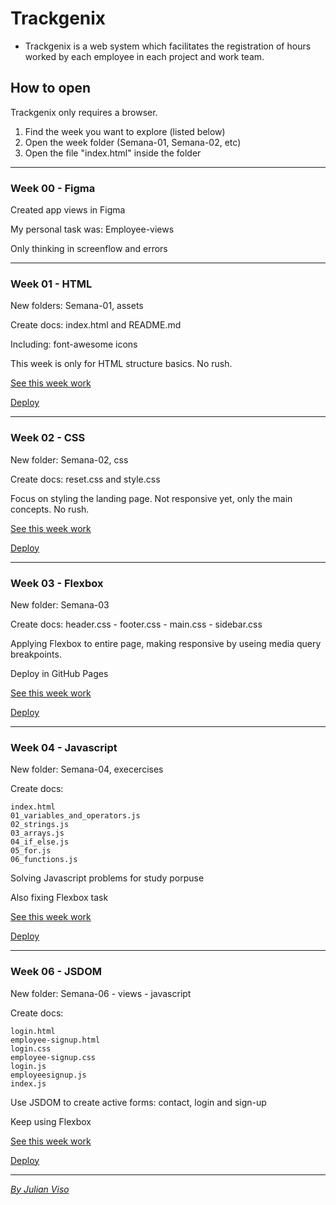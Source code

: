 # Trackgenix
- Trackgenix is a web system which facilitates the registration of hours worked by each employee in each project and work team.

## How to open
Trackgenix only requires a browser.

1) Find the week you want to explore (listed below)
2) Open the week folder (Semana-01, Semana-02, etc)
3) Open the file "index.html" inside the folder

---
### Week 00 - Figma
Created app views in Figma

My personal task was: Employee-views

Only thinking in screenflow and errors

---
### Week 01 - HTML
New folders: Semana-01, assets

Create docs: index.html and README.md

Including: font-awesome icons

This week is only for HTML structure basics. No rush.

[See this week work](Semana-01/index.html)

[Deploy](https://visojulian.github.io/BaSP-A2022-Etapa-1/Semana-01/index.html)

---
### Week 02 - CSS
New folder: Semana-02, css

Create docs: reset.css and style.css

Focus on styling the landing page. Not responsive yet, only the main concepts. No rush.

[See this week work](Semana-02/index.html)

[Deploy](https://visojulian.github.io/BaSP-A2022-Etapa-1/Semana-02/index.html)

---
### Week 03 - Flexbox
New folder: Semana-03

Create docs: header.css - footer.css - main.css - sidebar.css

Applying Flexbox to entire page, making responsive by useing media query breakpoints.

Deploy in GitHub Pages

[See this week work](Semana-03/index.html)

[Deploy](https://visojulian.github.io/BaSP-A2022-Etapa-1/Semana-03/index.html)

---
### Week 04 - Javascript
New folder: Semana-04, execercises

Create docs:

    index.html
    01_variables_and_operators.js
    02_strings.js
    03_arrays.js
    04_if_else.js
    05_for.js
    06_functions.js


Solving Javascript problems for study porpuse

Also fixing Flexbox task

[See this week work](Semana-04/index.html)

[Deploy](https://visojulian.github.io/BaSP-A2022-Etapa-1/Semana-04/index.html)

---
### Week 06 - JSDOM
New folder: Semana-06 - views - javascript

Create docs:

    login.html
    employee-signup.html
    login.css
    employee-signup.css
    login.js
    employeesignup.js
    index.js


Use JSDOM to create active forms: contact, login and sign-up

Keep using Flexbox

[See this week work](Semana-06/views/index.html)

[Deploy](https://visojulian.github.io/BaSP-A2022-Etapa-1/Semana-06/views/index.html)

---

[_By Julian Viso_](https://github.com/visojulian)
